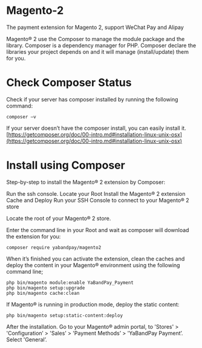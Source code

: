 # Magento-2
The payment extension for Magento 2, support WeChat Pay and Alipay

Magento® 2 use the Composer to manage the module package and the library. Composer is a dependency manager for PHP. Composer declare the libraries your project depends on and it will manage (install/update) them for you.

# Check Composer Status
Check if your server has composer installed by running the following command:
```shell
composer –v
```
If your server doesn’t have the composer install, you can easily install it. 
[https://getcomposer.org/doc/00-intro.md#installation-linux-unix-osx](https://getcomposer.org/doc/00-intro.md#installation-linux-unix-osx)

# Install using Composer
Step-by-step to install the Magento® 2 extension by Composer:

Run the ssh console.
Locate your Root
Install the Magento® 2 extension
Cache and Deploy
Run your SSH Console to connect to your Magento® 2 store

Locate the root of your Magento® 2 store.

Enter the command line in your Root and wait as composer will download the extension for you:
```shell
composer require yabandpay/magento2
```
When it’s finished you can activate the extension, clean the caches and deploy the content in your Magento® environment using the following command line;
```shell
php bin/magento module:enable YaBandPay_Payment
php bin/magento setup:upgrade
php bin/magento cache:clean
```
If Magento® is running in production mode, deploy the static content:
```shell
php bin/magento setup:static-content:deploy
```
After the installation. Go to your Magento® admin portal, to 'Stores' > 'Configuration’ > 'Sales’ > 'Payment Methods’ > 'YaBandPay Payment’. Select 'General’.
